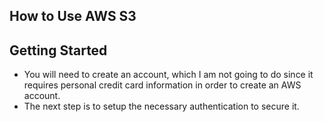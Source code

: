 ## **How to Use AWS S3**

## **Getting Started**
- You will need to create an account, which I am not going to do since it requires personal credit card information in order to create an AWS account. 
- The next step is to setup the necessary authentication to secure it.